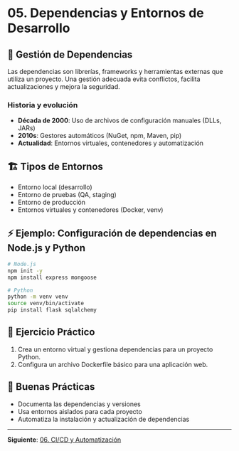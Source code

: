 # 05. Dependencias y Entornos de Desarrollo

## 🧩 Gestión de Dependencias

Las dependencias son librerías, frameworks y herramientas externas que utiliza un proyecto. Una gestión adecuada evita conflictos, facilita actualizaciones y mejora la seguridad.

### Historia y evolución

- **Década de 2000**: Uso de archivos de configuración manuales (DLLs, JARs)
- **2010s**: Gestores automáticos (NuGet, npm, Maven, pip)
- **Actualidad**: Entornos virtuales, contenedores y automatización

## 🏗️ Tipos de Entornos

- Entorno local (desarrollo)
- Entorno de pruebas (QA, staging)
- Entorno de producción
- Entornos virtuales y contenedores (Docker, venv)

## ⚡ Ejemplo: Configuración de dependencias en Node.js y Python

```bash
# Node.js
npm init -y
npm install express mongoose

# Python
python -m venv venv
source venv/bin/activate
pip install flask sqlalchemy
```

## 📝 Ejercicio Práctico

1. Crea un entorno virtual y gestiona dependencias para un proyecto Python.
2. Configura un archivo Dockerfile básico para una aplicación web.

## 🎯 Buenas Prácticas

- Documenta las dependencias y versiones
- Usa entornos aislados para cada proyecto
- Automatiza la instalación y actualización de dependencias

---

**Siguiente**: [06. CI/CD y Automatización](./06-cicd.md)
